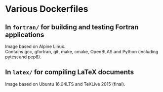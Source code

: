 # Various Dockerfiles

## In `fortran/` for building and testing Fortran applications
Image based on Alpine Linux.  
Contains gcc, gfortran, git, make, cmake, OpenBLAS
and Python (including pytest and pep8).

## In `latex/` for compiling LaTeX documents
Image based on Ubuntu 16.04LTS and TeXLive 2015 (final).

